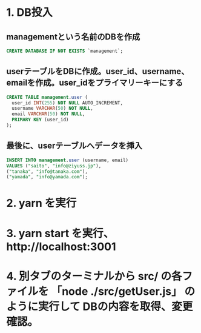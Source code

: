 # 1. DB投入

## managementという名前のDBを作成

```sql
CREATE DATABASE IF NOT EXISTS `management`;
```

## userテーブルをDBに作成。user_id、username、emailを作成。user_idをプライマリーキーにする

```sql
CREATE TABLE management.user (
  user_id INT(255) NOT NULL AUTO_INCREMENT,
  username VARCHAR(50) NOT NULL,
  email VARCHAR(50) NOT NULL,
  PRIMARY KEY (user_id)
);
```

## 最後に、userテーブルへデータを挿入

```sql
INSERT INTO management.user (username, email) 
VALUES ("saito", "info@ziyuss.jp"),
("tanaka", "info@tanaka.com"),
("yamada", "info@yamada.com");
```

# 2. yarn を実行

# 3. yarn start を実行、 http://localhost:3001

# 4. 別タブのターミナルから src/ の各ファイルを 「node ./src/getUser.js」 のように実行して DBの内容を取得、変更確認。
